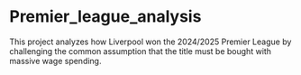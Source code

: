 # Premier_league_analysis
This project analyzes how Liverpool won the 2024/2025 Premier League by challenging the common assumption that the title must be bought with massive wage spending.
